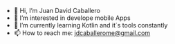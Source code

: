 - 👋 Hi, I’m Juan David Caballero
- 👀 I’m interested in develope mobile Apps 
- 🌱 I’m currently learning Kotlin and it´s tools constantly
- 📫 How to reach me: jdcaballerome@gmail.com


